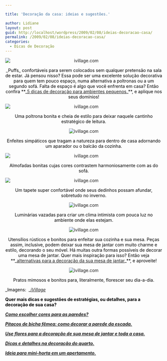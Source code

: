 ```yaml
---

title: 'Decoração da casa: ideias e sugestões.'

author: Lidiane
layout: post
guid: http://localhost/wordpress/2009/02/08/ideias-decoracao-casa/
permalink: /2009/02/08/ideias-decoracao-casa/
categories:
  - Dicas de Decoração
---
```

<p style="text-align: center;">
  <img class="aligncenter" style="display: block; float: none; margin-left: auto; margin-right: auto;" title="ivillage.com" src="http://i.ivillage.com/HH/slideshows/Susanna_Salk/cozy_decor/WE09A166i.jpg" alt="ivillage.com" />
</p>

<p style="text-align: center;">
  <span style="color: #000000;">_Puffs_ confortáveis para serem colocados sem qualquer pretensão na sala de estar. Já pensou nisso? Essa pode ser uma excelente solução decorativa para quem tem pouco espaço, numa alternativa a poltronas ou a um segundo sofá. Falta de espaço é algo que você enfrenta em casa? Então confira **_<a href="http://www.trololodemulher.com.br/2009/06/03/decoracao-espacos-pequenos/" target="_self">5 dicas de decoração para ambientes pequenos</a>_**, e aplique nos seus domínios!</span>
</p>

<p style="text-align: center;">
  <img class="aligncenter" style="display: block; float: none; margin-left: auto; margin-right: auto;" title="ivillage.com" src="http://i.ivillage.com/HH/slideshows/Susanna_Salk/cozy_decor/WE09A203i.jpg" alt="ivillage.com" />
</p>

<p style="text-align: center;">
  <span style="color: #000000;">Uma poltrona bonita e cheia de estilo para deixar naquele cantinho estratégico de leitura.</span>
</p>

<p style="text-align: center;">
  <img class="aligncenter" title="ivillage.com" src="http://i.ivillage.com/HH/slideshows/Susanna_Salk/cozy_decor/canaries.jpg" alt="ivillage.com" />
</p>

<p style="text-align: center;">
  <span style="color: #000000;">Enfeites simpáticos que tragam a natureza para dentro de casa adornando um aparador ou o balcão da cozinha.</span>
</p>

<p style="text-align: center;">
  <img class="aligncenter" style="display: block; float: none; margin-left: auto; margin-right: auto;" title="ivillage.com" src="http://i.ivillage.com/HH/slideshows/Susanna_Salk/cozy_decor/ballardpillows.jpg" alt="ivillage.com" />
</p>

<p style="text-align: center;">
  <span style="color: #000000;">Almofadas bonitas cujas cores contrastem harmoniosamente com as do sofá.</span>
</p>

<p style="text-align: center;">
  <img class="aligncenter" style="display: block; float: none; margin-left: auto; margin-right: auto;" title="ivillage.com" src="http://i.ivillage.com/HH/slideshows/Susanna_Salk/cozy_decor/WH09A324i.jpg" alt="ivillage.com" />
</p>

<p style="text-align: center;">
  <span style="color: #000000;">Um tapete super confortável onde seus dedinhos possam afundar, sobretudo no inverno.</span>
</p>

<p style="text-align: center;">
  <img class="aligncenter" title="ivillage.com" src="http://i.ivillage.com/HH/slideshows/Susanna_Salk/cozy_decor/WE09A305.jpg" alt="ivillage.com" />
</p>

<p style="text-align: center;">
  <span style="color: #000000;">Luminárias vazadas para criar um clima intimista com pouca luz no ambiente onde elas estejam.</span>
</p>

<p style="text-align: center;">
  <img class="aligncenter" title="ivillage.com" src="http://i.ivillage.com/HH/slideshows/Susanna_Salk/cozy_decor/WE09A404.jpg" alt="ivillage.com" />
</p>

<p style="text-align: center;">
  <span style="color: #000000;">Utensílios rústicos e bonitos para enfeitar sua cozinha e sua mesa. Peças assim, inclusive, podem deixar sua mesa de jantar com muito charme e estilo, decorando o seu móvel. Há muitas outra formas possíveis de decorar uma mesa de jantar. Quer mais inspiração para isso? Então veja **_<a href="http://www.trololodemulher.com.br/2009/02/11/decoracao-mesa-sala-jantar/" target="_self">alternativas para a decoração da sua mesa de jantar</a>_**, e aproveite!</span>
</p>

<p style="text-align: center;">
  <img class="aligncenter" title="ivillage.com" src="http://i.ivillage.com/HH/slideshows/Susanna_Salk/cozy_decor/Recherche-DEssert-PLates.jpg" alt="ivillage.com" />
</p>

<p style="text-align: center;">
  <span style="color: #000000;">Pratos mimosos e bonitos para, literalmente, florescer seu dia-a-dia.</span>
</p>

<span style="color: #000000;">_Imagens:  _[_iVillage_](http://www.ivillage.com/) </span>

<span style="color: #000000;">**Quer mais dicas e sugestões de estratégias, ou detalhes, para a decoração de sua casa?**</span>

<span style="color: #000000;">**_<a href="http://www.trololodemulher.com.br/2010/05/31/cores-para-parede/" target="_self">Como escolher cores para as paredes?</a>_**</span>

<span style="color: #000000;">**_<a href="http://www.trololodemulher.com.br/2010/05/24/como-decorar-parede-escada/" target="_self">Pitacos de bicha fêmea: como decorar a parede da escada.</a>_**</span>

<span style="color: #000000;">**_<a href="http://www.trololodemulher.com.br/2009/10/16/flores-decoracao/" target="_self">Use flores para a decoração de sua mesa de jantar e toda a casa.</a>_**</span>

<span style="color: #000000;">**_<a href="http://www.trololodemulher.com.br/2009/10/01/dicas-decoracao-quarto/" target="_self">Dicas e detalhes na decoração do quarto.</a>_**</span>

<span style="color: #000000;">**_<a href="http://www.trololodemulher.com.br/2009/08/24/horta-para-apartamento/" target="_self">Ideia para mini-horta em um apertamento.</a>_**</span>

**<span style="color: #800080;"> </span>**
